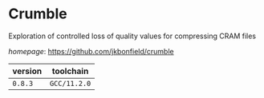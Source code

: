 # Crumble

Exploration of controlled loss of quality values for compressing CRAM files

*homepage*: <https://github.com/jkbonfield/crumble>

version | toolchain
--------|----------
``0.8.3`` | ``GCC/11.2.0``
